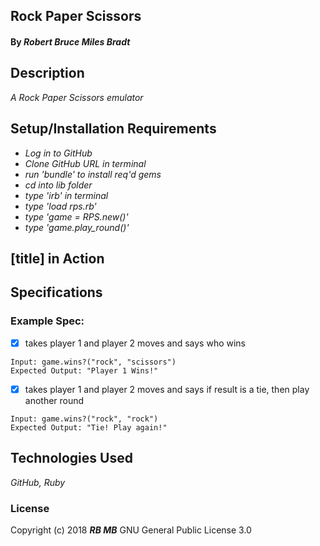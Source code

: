 ## **Rock Paper Scissors**

#### By _**Robert Bruce Miles Bradt**_

## Description

_A Rock Paper Scissors emulator_

## Setup/Installation Requirements

* _Log in to GitHub_
* _Clone GitHub URL in terminal_
* _run 'bundle' to install req'd gems_
* _cd into lib folder_
* _type 'irb' in terminal_
* _type 'load rps.rb'_
* _type 'game = RPS.new()'_
* _type 'game.play_round()'_

## [title] in Action

<!-- ![Home Screen](images/home-screen.png) -->
<!-- ![Customer Side](images/customer-screen.png) -->

## Specifications

### Example Spec:

- [x] takes player 1 and player 2 moves and says who wins
````
Input: game.wins?("rock", "scissors")
Expected Output: "Player 1 Wins!"
````

- [x] takes player 1 and player 2 moves and says if result is a tie, then play another round
````
Input: game.wins?("rock", "rock")
Expected Output: "Tie! Play again!"
````

## Technologies Used
_GitHub, Ruby_

### License
Copyright (c) 2018 **_RB MB_** GNU General Public License 3.0
